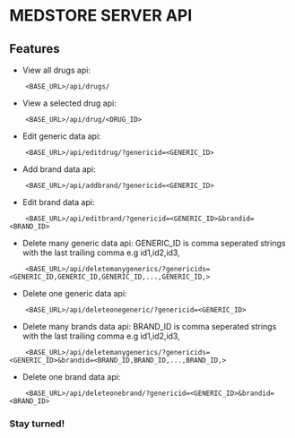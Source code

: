 # MEDSTORE SERVER API

## Features

* View all drugs api: 
```
    <BASE_URL>/api/drugs/
```

* View a selected drug api: 
```
    <BASE_URL>/api/drug/<DRUG_ID>
```

* Edit generic data api: 
```
    <BASE_URL>/api/editdrug/?genericid=<GENERIC_ID>
```

* Add brand data api: 
```
    <BASE_URL>/api/addbrand/?genericid=<GENERIC_ID>
```

* Edit brand data api: 
```
    <BASE_URL>/api/editbrand/?genericid=<GENERIC_ID>&brandid=<BRAND_ID>
```

* Delete many generic data api:
GENERIC_ID is comma seperated strings with the last trailing comma
e.g id1,id2,id3,
```
    <BASE_URL>/api/deletemanygenerics/?genericids=<GENERIC_ID,GENERIC_ID,GENERIC_ID,...,GENERIC_ID,>
```

* Delete one generic data api:
```
    <BASE_URL>/api/deleteonegeneric/?genericid=<GENERIC_ID>
```

* Delete many brands data api:
BRAND_ID is comma seperated strings with the last trailing comma
e.g id1,id2,id3,
```
    <BASE_URL>/api/deletemanygenerics/?genericids=<GENERIC_ID>&brandid=<BRAND_ID,BRAND_ID,...,BRAND_ID,>
```

* Delete one brand data api:
```
    <BASE_URL>/api/deleteonebrand/?genericid=<GENERIC_ID>&brandid=<BRAND_ID>
```

### Stay turned!
